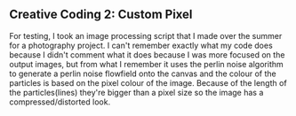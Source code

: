 ## Creative Coding 2: Custom Pixel

For testing, I took an image processing script that I made over the summer for a photography project. I can't remember exactly what my code does because I didn't comment what it does because I was more focused on the output images, but from what I remember it uses the perlin noise algorithm to generate a perlin noise flowfield onto the canvas and the colour of the particles is based on the pixel colour of the image. Because of the length of the particles(lines) they're bigger than a pixel size so the image has a compressed/distorted look.
